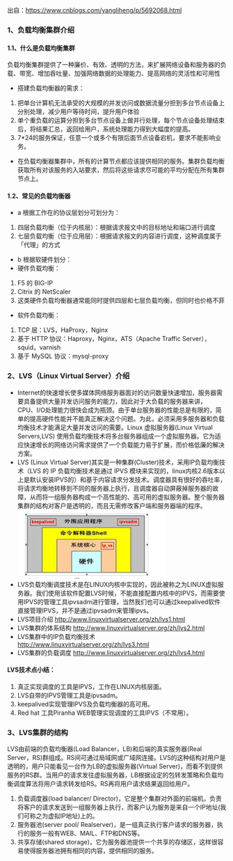 出自：https://www.cnblogs.com/yangliheng/p/5692068.html
### 1、负载均衡集群介绍
#### 1.1、什么是负载均衡集群
负载均衡集群提供了一种廉价、有效、透明的方法，来扩展网络设备和服务器的负载、带宽、增加吞吐量、加强网络数据的处理能力、提高网络的灵活性和可用性
- 搭建负载均衡器的需求：
1. 把单台计算机无法承受的大规模的并发访问或数据流量分担到多台节点设备上分别处理，减少用户等待时间，提升用户体验
2. 单个重负载的运算分担到多台节点设备上做并行处理，每个节点设备处理结束后，将结果汇总，返回给用户，系统处理能力得到大幅度的提高。
3. 7*24的服务保证，任意一个或多个有限后面节点设备宕机，要求不能影响业务。
- 在负载均衡器集群中，所有的计算节点都应该提供相同的服务。集群负载均衡获取所有对该服务的入站要求，然后将这些请求尽可能的平均分配在所有集群节点上。
#### 1.2、常见的负载均衡器
- a 根据工作在的协议层划分可划分为：
1. 四层负载均衡（位于内核层）：根据请求报文中的目标地址和端口进行调度
2. 七层负载均衡（位于应用层）：根据请求报文的内容进行调度，这种调度属于「代理」的方式
- b 根据软硬件划分：
- 硬件负载均衡：
1. F5 的 BIG-IP
2. Citrix 的 NetScaler
3. 这类硬件负载均衡器通常能同时提供四层和七层负载均衡，但同时也价格不菲
- 软件负载均衡：
1. TCP 层：LVS，HaProxy，Nginx
2. 基于 HTTP 协议：Haproxy，Nginx，ATS（Apache Traffic Server），squid，varnish
3. 基于 MySQL 协议：mysql-proxy

### 2、LVS（Linux Virtual Server）介绍
- Internet的快速增长使多媒体网络服务器面对的访问数量快速增加，服务器需要具备提供大量并发访问服务的能力，因此对于大负载的服务器来讲， CPU、I/O处理能力很快会成为瓶颈。由于单台服务器的性能总是有限的，简单的提高硬件性能并不能真正解决这个问题。为此，必须采用多服务器和负载均衡技术才能满足大量并发访问的需要。Linux 虚拟服务器(Linux Virtual Servers,LVS) 使用负载均衡技术将多台服务器组成一个虚拟服务器。它为适应快速增长的网络访问需求提供了一个负载能力易于扩展，而价格低廉的解决方案。
- LVS (Linux Virtual Server)其实是一种集群(Cluster)技术，采用IP负载均衡技术（LVS 的 IP 负载均衡技术是通过 IPVS 模块来实现的，linux内核2.6版本以上是默认安装IPVS的）和基于内容请求分发技术。调度器具有很好的吞吐率，将请求均衡地转移到不同的服务器上执行，且调度器自动屏蔽掉服务器的故障，从而将一组服务器构成一个高性能的、高可用的虚拟服务器。整个服务器集群的结构对客户是透明的，而且无需修改客户端和服务器端的程序。
![LVS-01](https://github.com/better-yulong/StudyNote-Resource/blob/master/StudyNote-Resource/tech/LB/LB-1-01.png)
- LVS负载均衡调度技术是在LINUX内核中实现的，因此被称之为LINUX虚拟服务器。我们使用该软件配置LVS时候，不能直接配置内核中的IPVS，而需要使用IPVS的管理工具ipvsadm进行管理，当然我们也可以通过keepalived软件直接管理IPVS，并不是通过ipvsadm来管理ipvs。
- LVS项目介绍 http://www.linuxvirtualserver.org/zh/lvs1.html 
- LVS集群的体系结构 http://www.linuxvirtualserver.org/zh/lvs2.html 
- LVS集群中的IP负载均衡技术 http://www.linuxvirtualserver.org/zh/lvs3.html
- LVS集群的负载调度 http://www.linuxvirtualserver.org/zh/lvs4.html 
#### LVS技术点小结：
1. 真正实现调度的工具是IPVS，工作在LINUX内核层面。
2. LVS自带的IPVS管理工具是ipvsadm。
3. keepalived实现管理IPVS及负载均衡器的高可用。
4. Red hat 工具Piranha WEB管理实现调度的工具IPVS（不常用）。

### 3、LVS集群的结构
LVS由前端的负载均衡器(Load Balancer，LB)和后端的真实服务器(Real Server，RS)群组成。RS间可通过局域网或广域网连接。LVS的这种结构对用户是透明的，用户只能看见一台作为LB的虚拟服务器(Virtual Server)，而看不到提供服务的RS群。当用户的请求发往虚拟服务器，LB根据设定的包转发策略和负载均衡调度算法将用户请求转发给RS。RS再将用户请求结果返回给用户。 　
1. 负载调度器(load balancer/ Director)，它是整个集群对外面的前端机，负责将客户的请求发送到一组服务器上执行，而客户认为服务是来自一个IP地址(我们可称之为虚拟IP地址)上的。
2. 服务器池(server pool/ Realserver)，是一组真正执行客户请求的服务器，执行的服务一般有WEB、MAIL、FTP和DNS等。
3. 共享存储(shared storage)，它为服务器池提供一个共享的存储区，这样很容易使得服务器池拥有相同的内容，提供相同的服务。